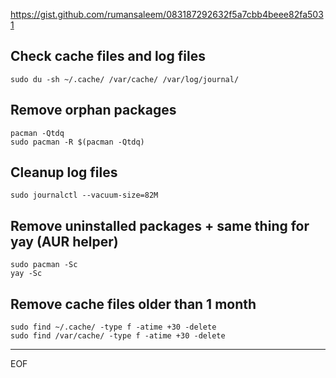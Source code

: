 https://gist.github.com/rumansaleem/083187292632f5a7cbb4beee82fa5031  

## Check cache files and log files
`sudo du -sh ~/.cache/ /var/cache/ /var/log/journal/`

## Remove orphan packages
```
pacman -Qtdq
sudo pacman -R $(pacman -Qtdq)
```

## Cleanup log files
`sudo journalctl --vacuum-size=82M`

## Remove uninstalled packages + same thing for yay (AUR helper)
```
sudo pacman -Sc
yay -Sc
```

## Remove cache files older than 1 month
```
sudo find ~/.cache/ -type f -atime +30 -delete
sudo find /var/cache/ -type f -atime +30 -delete
```

---
EOF

